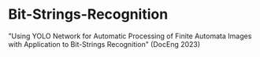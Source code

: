 # Bit-Strings-Recognition
"Using YOLO Network for Automatic Processing of Finite Automata Images with Application to Bit-Strings Recognition" (DocEng 2023)
